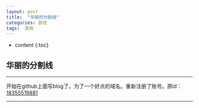 ```yaml
---
layout: post
title:  "华丽的分割线"
categories: 其他
tags:  其他
---
```


* content
{:toc}

## 华丽的分割线

* * *
开始在github上面写blog了。为了一个好点的域名。重新注册了账号。原id：[18355519881](https://github.com/18355519881)

* * *
